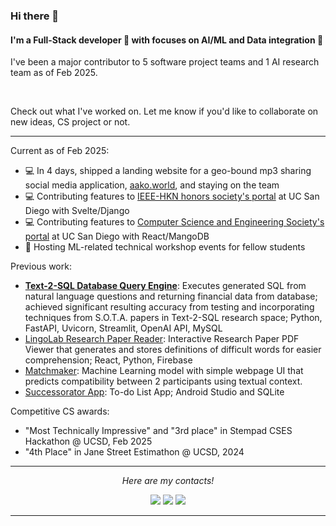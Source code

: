 <!--- TO DO: FORMAT "PREVIOUS WORK" LIST SO THAT THEY ARENT IN A SINGLE LINE --->


### Hi there 👋

#### I'm a Full-Stack developer :iphone: with focuses on AI/ML and Data integration :floppy_disk:

I've been a major contributor to 5 software project teams and 1 AI research team as of Feb 2025.



&nbsp;

Check out what I've worked on. Let me know if you'd like to collaborate on new ideas, CS project or not.

---

Current as of Feb 2025:
- :computer: In 4 days, shipped a landing website for a geo-bound mp3 sharing social media application, [aako.world]([aako.world](https://aako.world/)), and staying on the team
- :computer: Contributing features to [IEEE-HKN honors society's portal](https://github.com/HKN-UCSD/hkn-portal) at UC San Diego with Svelte/Django
- :computer: Contributing features to [Computer Science and Engineering Society's portal](https://github.com/CSES-UCSD/cses_webdev) at UC San Diego with React/MangoDB
- :speech_balloon: Hosting ML-related technical workshop events for fellow students


<!--- - :computer: A personal [full-stack blog website](https://github.com/OscarKhaing/Full-Stack_Blog) with Django stack as a personal project
- :sweat_smile: Finding an internship --->

Previous work:
- **[Text-2-SQL Database Query Engine](https://github.com/PIMCO1B-BTTAI/PIMCO-Text2SQL)**: Executes generated SQL from natural language questions and returning financial data from database; achieved significant resulting accuracy from testing and incorporating techniques from S.O.T.A. papers in Text-2-SQL research space; Python, FastAPI, Uvicorn, Streamlit, OpenAI API, MySQL
- [LingoLab Research Paper Reader](https://github.com/SithuSoe04/lingolab): Interactive Research Paper PDF Viewer that generates and stores definitions of difficult words for easier comprehension; React, Python, Firebase
- [Matchmaker](https://github.com/s-fereidooni/CSE151A_matchmaker): Machine Learning model with simple webpage UI that predicts compatibility between 2 participants using textual context.
- [Successorator App](https://github.com/CSE-110-Winter-2024/project-team-12): To-do List App; Android Studio and SQLite

Competitive CS awards:
- "Most Technically Impressive" and "3rd place" in Stempad CSES Hackathon @ UCSD, Feb 2025
- "4th Place" in Jane Street Estimathon @ UCSD, 2024 

<!--- - :globe_with_meridians: Learning Computer Networks Design and building [Network Protocols (TCP/IP) in C](https://github.com/OscarKhaing/Computer-Networks)--->
<!--- - :pear: Recognizing plant sexes with AI/ML and labeling/masking images --->
<!--- - ⚛️ Writing documentation of Perl scripts for molecular data analysis --->

<!--- My interests:
- I like swimming :swimmer: badminton & tennis :tennis: pool :8ball: and enjoying different cuisines :ramen: --->

<!--
I also have 1500 hours on Dota 2 and Valorant each... but that shouldn't go on my profile so I put it as comment instead.
-->


<hr>
<p align="center">
  <i>Here are my contacts!</i>

<p align="center">
<a href= "https://github.com/OscarKhaing/"><img src="https://img.icons8.com/material-outlined/30/000000/github.png"/></a>
<a href= "https://www.linkedin.com/in/oscar-khaing/"><img src="https://img.icons8.com/material-outlined/30/000000/linkedin.png"/></a>
<a href= "akhaing@ucsd.edu"><img src="https://img.icons8.com/material-outlined/30/000000/email.png"/></a>
<!-- <a href= "https://okhaing.com"><img src="https://img.icons8.com/material-outlined/27/000000/geography.png"/></a> -->
</p>

</p>

---

<!--- design inspiration sources: https://github.com/halfrost/ --->
<!--- other designs that I like a lot:
https://github.com/caneco/caneco/blob/master/README.md
https://github.com/RaoHai/RaoHai/blob/master/README.md
--->

